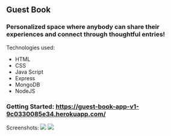 ## Guest Book
### Personalized space where anybody can share their experiences and connect through thoughtful entries!
  
Technologies used:
 - HTML
 - CSS
 - Java Script
 - Express
 - MongoDB
 - NodeJS

### Getting Started: https://guest-book-app-v1-9c0330085e34.herokuapp.com/

Screenshots:
![](https://i.imgur.com/gcA1bdq.png)
![](https://i.imgur.com/kQ0Xcab.png)
